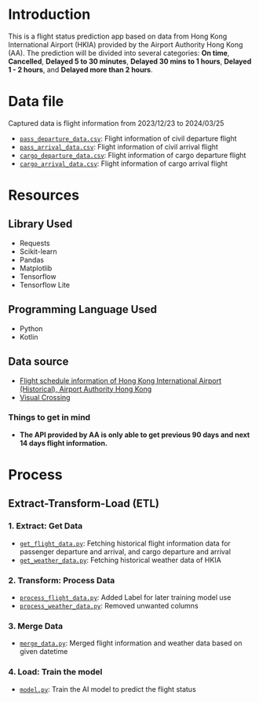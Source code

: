 # Introduction

This is a flight status prediction app based on data from Hong Kong International Airport (HKIA) provided by the Airport Authority Hong Kong (AA). The prediction will be divided into several categories: **On time**, **Cancelled**, **Delayed 5 to 30 minutes**, **Delayed 30 mins to 1 hours**, **Delayed 1 - 2 hours**, and **Delayed more than 2 hours**.

# Data file

Captured data is flight information from 2023/12/23 to 2024/03/25

- [`pass_departure_data.csv`](pass_departure_data.csv): Flight information of civil departure flight
- [`pass_arrival_data.csv`](pass_arrival_data.csv): Flight information of civil arrival flight
- [`cargo_departure_data.csv`](cargo_departure_data.csv): Flight information of cargo departure flight
- [`cargo_arrival_data.csv`](cargo_arrival_data.csv): Flight information of cargo arrival flight

# Resources

## Library Used

- Requests
- Scikit-learn
- Pandas
- Matplotlib
- Tensorflow
- Tensorflow Lite

## Programming Language Used

- Python
- Kotlin

## Data source

- [Flight schedule information of Hong Kong International Airport (Historical), Airport Authority Hong Kong](https://data.gov.hk/en-data/dataset/aahk-team1-flight-info/resource/8f41b55c-a2ef-4963-bb25-96d8b21f3db4)
- [Visual Crossing](https://www.visualcrossing.com/)

### Things to get in mind

- **The API provided by AA is only able to get previous 90 days and next 14 days flight information.**

# Process

## Extract-Transform-Load (ETL)

### 1. Extract: Get Data
   
- [`get_flight_data.py`](get_flight_data.py): Fetching historical flight information data for passenger departure and arrival, and cargo departure and arrival
- [`get_weather_data.py`](get_weather_data.py): Fetching historical weather data of HKIA

### 2. Transform: Process Data

- [`process_flight_data.py`](process_flight_data.py): Added Label for later training model use
- [`process_weather_data.py`](process_weather_data.py): Removed unwanted columns

### 3. Merge Data

- [`merge_data.py`](merge_data.py): Merged flight information and weather data based on given datetime

### 4. Load: Train the model

- [`model.py`](model.py): Train the AI model to predict the flight status

